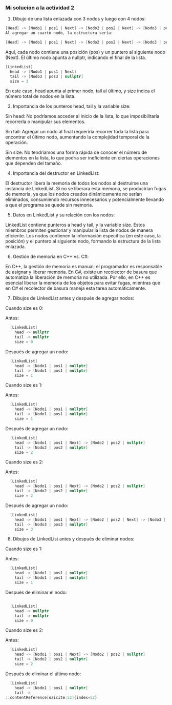 ### Mi solucion a la actividad 2

1. Dibujo de una lista enlazada con 3 nodos y luego con 4 nodos:

``` cpp
[Head] -> [Nodo1 | pos1 | Next] -> [Nodo2 | pos2 | Next] -> [Nodo3 | pos3 | nullptr]
Al agregar un cuarto nodo, la estructura sería:​
``` 
``` cpp
[Head] -> [Nodo1 | pos1 | Next] -> [Nodo2 | pos2 | Next] -> [Nodo3 | pos3 | Next] -> [Nodo4 | pos4 | nullptr]
``` 
Aquí, cada nodo contiene una posición (pos) y un puntero al siguiente nodo (Next). El último nodo apunta a nullptr, indicando el final de la lista.​



``` cpp
[LinkedList]
  head -> [Nodo1 | pos1 | Next]
  tail -> [Nodo3 | pos3 | nullptr]
  size = 3

``` 
En este caso, head apunta al primer nodo, tail al último, y size indica el número total de nodos en la lista.​

3. Importancia de los punteros head, tail y la variable size:

Sin head: No podríamos acceder al inicio de la lista, lo que imposibilitaría recorrerla o manipular sus elementos.​

Sin tail: Agregar un nodo al final requeriría recorrer toda la lista para encontrar el último nodo, aumentando la complejidad temporal de la operación.​

Sin size: No tendríamos una forma rápida de conocer el número de elementos en la lista, lo que podría ser ineficiente en ciertas operaciones que dependen del tamaño.​

4. Importancia del destructor en LinkedList:

El destructor libera la memoria de todos los nodos al destruirse una instancia de LinkedList. Si no se liberara esta memoria, se producirían fugas de memoria, ya que los nodos creados dinámicamente no serían eliminados, consumiendo recursos innecesarios y potencialmente llevando a que el programa se quede sin memoria.​

5. Datos en LinkedList y su relación con los nodos:

LinkedList contiene punteros a head y tail, y la variable size. Estos miembros permiten gestionar y manipular la lista de nodos de manera eficiente. Los nodos contienen la información específica (en este caso, la posición) y el puntero al siguiente nodo, formando la estructura de la lista enlazada.​

6. Gestión de memoria en C++ vs. C#:

En C++, la gestión de memoria es manual; el programador es responsable de asignar y liberar memoria. En C#, existe un recolector de basura que automatiza la liberación de memoria no utilizada. Por ello, en C++ es esencial liberar la memoria de los objetos para evitar fugas, mientras que en C# el recolector de basura maneja esta tarea automáticamente.​

7. Dibujos de LinkedList antes y después de agregar nodos:

Cuando size es 0:

Antes:​

``` cpp
  [LinkedList]
    head -> nullptr
    tail -> nullptr
    size = 0
``` 
Después de agregar un nodo:​

``` cpp
  [LinkedList]
    head -> [Nodo1 | pos1 | nullptr]
    tail -> [Nodo1 | pos1 | nullptr]
    size = 1
``` 
Cuando size es 1:

Antes:​

``` cpp
  [LinkedList]
    head -> [Nodo1 | pos1 | nullptr]
    tail -> [Nodo1 | pos1 | nullptr]
    size = 1
``` 
Después de agregar un nodo:​

``` cpp
  [LinkedList]
    head -> [Nodo1 | pos1 | Next] -> [Nodo2 | pos2 | nullptr]
    tail -> [Nodo2 | pos2 | nullptr]
    size = 2
``` 
Cuando size es 2:

Antes:​

``` cpp
  [LinkedList]
    head -> [Nodo1 | pos1 | Next] -> [Nodo2 | pos2 | nullptr]
    tail -> [Nodo2 | pos2 | nullptr]
    size = 2

``` 
Después de agregar un nodo:​

``` cpp
  [LinkedList]
    head -> [Nodo1 | pos1 | Next] -> [Nodo2 | pos2 | Next] -> [Nodo3 | pos3 | nullptr]
    tail -> [Nodo3 | pos3 | nullptr]
    size = 3
``` 
8. Dibujos de LinkedList antes y después de eliminar nodos:

Cuando size es 1:

Antes:​

``` cpp
  [LinkedList]
    head -> [Nodo1 | pos1 | nullptr]
    tail -> [Nodo1 | pos1 | nullptr]
    size = 1
``` 
Después de eliminar el nodo:​
``` cpp

  [LinkedList]
    head -> nullptr
    tail -> nullptr
    size = 0
``` 
Cuando size es 2:

Antes:​

``` cpp
  [LinkedList]
    head -> [Nodo1 | pos1 | Next] -> [Nodo2 | pos2 | nullptr]
    tail -> [Nodo2 | pos2 | nullptr]
    size = 2

``` 
Después de eliminar el último nodo:​

``` cpp
  [LinkedList]
    head -> [Nodo1 | pos1 | nullptr]
    tail ->
::contentReference[oaicite:52]{index=52}
``` 
 
